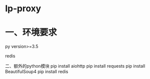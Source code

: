 # Ip-proxy

 # 一、环境要求
py version>=3.5 

redis

二、额外的python模块
pip install aiohttp
pip install requests
pip install BeautifulSoup4
pip install redis

